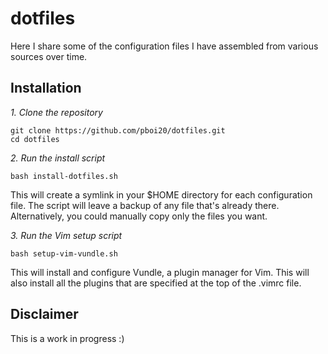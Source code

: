 dotfiles
========

Here I share some of the configuration files I have assembled from various sources over time.

Installation
------------

*1. Clone the repository*

  ```
  git clone https://github.com/pboi20/dotfiles.git
  cd dotfiles
  ```

*2. Run the install script*

  ```
  bash install-dotfiles.sh
  ```

This will create a symlink in your $HOME directory for each configuration file. The script will leave a backup of any file that's already there. Alternatively, you could manually copy only the files you want.

*3. Run the Vim setup script*

  ```
  bash setup-vim-vundle.sh
  ```

This will install and configure Vundle, a plugin manager for Vim. This will also install all the plugins that are specified at the top of the .vimrc file.

Disclaimer
----------

This is a work in progress :)
